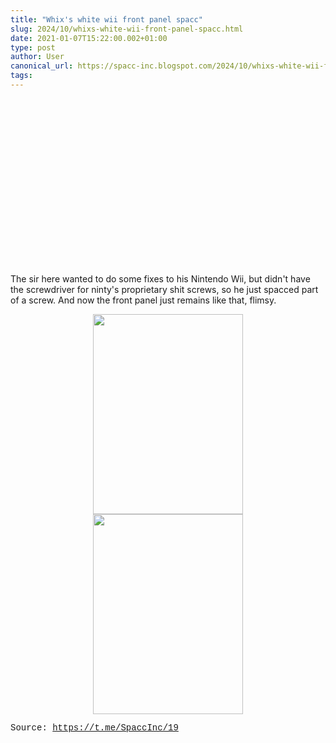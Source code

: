 ```yaml
---
title: "Whix's white wii front panel spacc"
slug: 2024/10/whixs-white-wii-front-panel-spacc.html
date: 2021-01-07T15:22:00.002+01:00
type: post
author: User
canonical_url: https://spacc-inc.blogspot.com/2024/10/whixs-white-wii-front-panel-spacc.html
tags: 
---
```


<div class="separator" style="clear: both; text-align: center;"><object class="BLOG_video_class" contentid="73fc0d8002753546" height="266" id="BLOG_video-73fc0d8002753546" width="320"></object></div><p>The sir here wanted to do some fixes to his Nintendo Wii, but didn't have the screwdriver for ninty's proprietary shit screws, so he just spacced part of a screw. And now the front panel just remains like that, flimsy.</p><div class="separator" style="clear: both; text-align: center;"><a href="https://blogger.googleusercontent.com/img/b/R29vZ2xl/AVvXsEiS5IrinEvxqNy8DTrifBzxPYOvCkrHeBbp2XJDCmAg_7TmU0kZH_J9RaroalE3skr3cE5PG_DCTsRwps2A376MdWZspmOvUtOn_cKPEsodOlY5cTOADkfrbqK6m2HoV6jfQFcr2UyLFzzYykwNpbtpIUbmwtaG6ij60uqMYEbalGpJXZGEzL811ilN8_Kq/s4160/IMG_20210107_152602.jpg" style="margin-left: 1em; margin-right: 1em;"><img border="0" data-original-height="4160" data-original-width="3120" height="320" src="https://blogger.googleusercontent.com/img/b/R29vZ2xl/AVvXsEiS5IrinEvxqNy8DTrifBzxPYOvCkrHeBbp2XJDCmAg_7TmU0kZH_J9RaroalE3skr3cE5PG_DCTsRwps2A376MdWZspmOvUtOn_cKPEsodOlY5cTOADkfrbqK6m2HoV6jfQFcr2UyLFzzYykwNpbtpIUbmwtaG6ij60uqMYEbalGpJXZGEzL811ilN8_Kq/s320/IMG_20210107_152602.jpg" width="240" /></a><a href="https://blogger.googleusercontent.com/img/b/R29vZ2xl/AVvXsEgNzG_0IgNdpyhVAG30xpesQSWs-PMfSsCjimLS0wntX5RaOfkt9CzEo7wD_fhJ8j6hcIXQVwXwXI1mkDqBKXvpX3CG1VEc8jQxQw5R-Ia7fClsyMXEqqG9ndQrggtJn519-Et-wpRaRxQ7NVtrwaX6XI4OdHWSy5ppMmDuOS6bjXCFCcJUb8HzUZGxYipv/s4160/IMG_20210107_152546.jpg" style="margin-left: 1em; margin-right: 1em;"><img border="0" data-original-height="4160" data-original-width="3120" height="320" src="https://blogger.googleusercontent.com/img/b/R29vZ2xl/AVvXsEgNzG_0IgNdpyhVAG30xpesQSWs-PMfSsCjimLS0wntX5RaOfkt9CzEo7wD_fhJ8j6hcIXQVwXwXI1mkDqBKXvpX3CG1VEc8jQxQw5R-Ia7fClsyMXEqqG9ndQrggtJn519-Et-wpRaRxQ7NVtrwaX6XI4OdHWSy5ppMmDuOS6bjXCFCcJUb8HzUZGxYipv/s320/IMG_20210107_152546.jpg" width="240" /></a></div><p><span style="font-family: courier;">Source:&nbsp;<a href="https://t.me/SpaccInc/19">https://t.me/SpaccInc/19</a></span></p><script async="" data-telegram-post="SpaccInc/19" data-width="100%" src="https://telegram.org/js/telegram-widget.js?22"></script>

